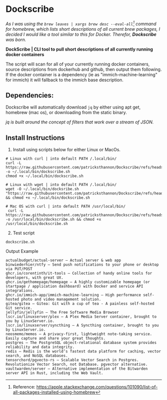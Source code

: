 # Dockscribe

_As I was using the `brew leaves | xargs brew desc --eval-all`[^1] command for homebrew, which lists short descriptions of all current brew packages, I decided I would like a tool similar to this for Docker. Therefor, **Dockscribe** was born._<br/>


**DockScribe | CLI tool to pull short descriptions of all currently running docker containers**


The script will scan for all of your currently running docker containers, source descriptions from dockerhub and github, then output them following. If the docker container is a dependency (ie as "immich-machine-learning" for immich) it will fallback to the immich base description.

## Dependencies:

Dockscribe will automatically download `jq` by either using apt get, homebrew (mac os), or downloading from the static binary. 

_jq is built around the concept of filters that work over a stream of JSON._

## Install Instructions 
1. Install using scripts below for either Linux or MacOs.
```
# Linux with curl | into default PATH /.local/bin/
curl -L https://raw.githubusercontent.com/patricksthannon/Dockscribe/refs/heads/main/dockscribe.sh -o ~/.local/bin/dockscribe.sh
chmod +x ~/.local/bin/dockscribe.sh

# Linux with wget | into default PATH /.local/bin/
wget -O ~/.local/bin/docksribe.sh "https://raw.githubusercontent.com/patricksthannon/Dockscribe/refs/heads/main/dockscribe.sh" && chmod +x ~/.local/bin/dockscribe.sh

# Mac OS with curl | into default PATH /usr/local/bin/
 curl -L https://raw.githubusercontent.com/patricksthannon/Dockscribe/refs/heads/main/dockscribe.sh -o /usr/local/bin/dockscribe.sh && chmod +x /usr/local/bin/dockscribe.sh

```

2. Test script

```
dockscribe.sh
```

Output Example
```
actualbudget/actual-server — Actual server & web app 
binwiederhier/ntfy — Send push notifications to your phone or desktop via PUT/POST
ghcr.io/corentinth/it-tools — Collection of handy online tools for developers, with great UX. 
ghcr.io/gethomepage/homepage — A highly customizable homepage (or startpage / application dashboard) with Docker and service API integrations.
ghcr.io/immich-app/immich-machine-learning — High performance self-hosted photo and video management solution.
gitea/gitea — Gitea: Git with a cup of tea - A painless self-hosted Git service.
jellyfin/jellyfin — The Free Software Media Browser 
lscr.io/linuxserver/plex — A Plex Media Server container, brought to you by LinuxServer.io. 
lscr.io/linuxserver/syncthing — A Syncthing container, brought to you by LinuxServer.io. 
neosmemo/memos — A privacy-first, lightweight note-taking service. Easily capture and share your great thoughts.
postgres — The PostgreSQL object-relational database system provides reliability and data integrity.
redis — Redis is the world’s fastest data platform for caching, vector search, and NoSQL databases.
tensorchord/pgvecto-rs — Scalable Vector Search in Postgres. Revolutionize Vector Search, not Database. pgvector alternative.
vaultwarden/server — Alternative implementation of the Bitwarden server API in Rust, including the Web Vault.

```

[^1]: Reference: https://apple.stackexchange.com/questions/101090/list-of-all-packages-installed-using-homebrew
